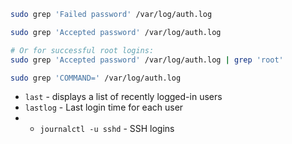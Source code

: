 ```bash
sudo grep 'Failed password' /var/log/auth.log

sudo grep 'Accepted password' /var/log/auth.log

# Or for successful root logins:
sudo grep 'Accepted password' /var/log/auth.log | grep 'root'

sudo grep 'COMMAND=' /var/log/auth.log

```

- `last` - displays a list of recently logged-in users
- `lastlog` - Last login time for each user
- - `journalctl -u sshd` - SSH logins
